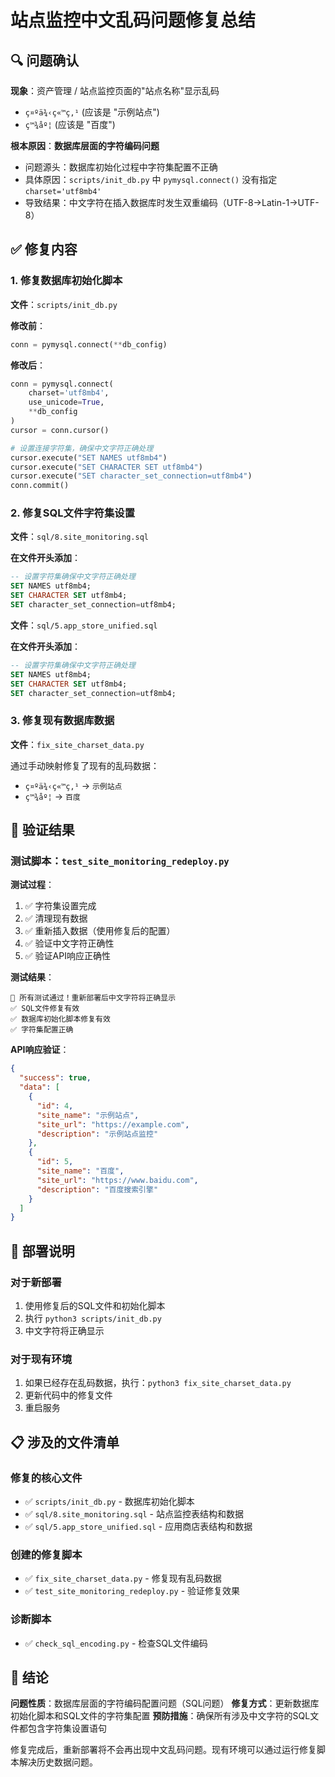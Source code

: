 # 站点监控中文乱码问题修复总结

## 🔍 问题确认

**现象**：资产管理 / 站点监控页面的"站点名称"显示乱码
- `ç¤ºä¾‹ç«™ç‚¹` (应该是 "示例站点")
- `ç™¾åº¦` (应该是 "百度")

**根本原因**：**数据库层面的字符编码问题**
- 问题源头：数据库初始化过程中字符集配置不正确
- 具体原因：`scripts/init_db.py` 中 `pymysql.connect()` 没有指定 `charset='utf8mb4'`
- 导致结果：中文字符在插入数据库时发生双重编码（UTF-8→Latin-1→UTF-8）

## ✅ 修复内容

### 1. 修复数据库初始化脚本
**文件**：`scripts/init_db.py`

**修改前**：
```python
conn = pymysql.connect(**db_config)
```

**修改后**：
```python
conn = pymysql.connect(
    charset='utf8mb4',
    use_unicode=True,
    **db_config
)
cursor = conn.cursor()

# 设置连接字符集，确保中文字符正确处理
cursor.execute("SET NAMES utf8mb4")
cursor.execute("SET CHARACTER SET utf8mb4")
cursor.execute("SET character_set_connection=utf8mb4")
conn.commit()
```

### 2. 修复SQL文件字符集设置
**文件**：`sql/8.site_monitoring.sql`

**在文件开头添加**：
```sql
-- 设置字符集确保中文字符正确处理
SET NAMES utf8mb4;
SET CHARACTER SET utf8mb4;
SET character_set_connection=utf8mb4;
```

**文件**：`sql/5.app_store_unified.sql`

**在文件开头添加**：
```sql
-- 设置字符集确保中文字符正确处理
SET NAMES utf8mb4;
SET CHARACTER SET utf8mb4;
SET character_set_connection=utf8mb4;
```

### 3. 修复现有数据库数据
**文件**：`fix_site_charset_data.py`

通过手动映射修复了现有的乱码数据：
- `ç¤ºä¾‹ç«™ç‚¹` → `示例站点`
- `ç™¾åº¦` → `百度`

## 🧪 验证结果

### 测试脚本：`test_site_monitoring_redeploy.py`

**测试过程**：
1. ✅ 字符集设置完成
2. ✅ 清理现有数据
3. ✅ 重新插入数据（使用修复后的配置）
4. ✅ 验证中文字符正确性
5. ✅ 验证API响应正确性

**测试结果**：
```
🎉 所有测试通过！重新部署后中文字符将正确显示
✅ SQL文件修复有效
✅ 数据库初始化脚本修复有效
✅ 字符集配置正确
```

**API响应验证**：
```json
{
  "success": true,
  "data": [
    {
      "id": 4,
      "site_name": "示例站点",
      "site_url": "https://example.com",
      "description": "示例站点监控"
    },
    {
      "id": 5,
      "site_name": "百度",
      "site_url": "https://www.baidu.com",
      "description": "百度搜索引擎"
    }
  ]
}
```

## 🚀 部署说明

### 对于新部署
1. 使用修复后的SQL文件和初始化脚本
2. 执行 `python3 scripts/init_db.py`
3. 中文字符将正确显示

### 对于现有环境
1. 如果已经存在乱码数据，执行：`python3 fix_site_charset_data.py`
2. 更新代码中的修复文件
3. 重启服务

## 📋 涉及的文件清单

### 修复的核心文件
- ✅ `scripts/init_db.py` - 数据库初始化脚本
- ✅ `sql/8.site_monitoring.sql` - 站点监控表结构和数据
- ✅ `sql/5.app_store_unified.sql` - 应用商店表结构和数据

### 创建的修复脚本
- ✅ `fix_site_charset_data.py` - 修复现有乱码数据
- ✅ `test_site_monitoring_redeploy.py` - 验证修复效果

### 诊断脚本
- ✅ `check_sql_encoding.py` - 检查SQL文件编码

## 🎯 结论

**问题性质**：数据库层面的字符编码配置问题（SQL问题）
**修复方式**：更新数据库初始化脚本和SQL文件的字符集配置
**预防措施**：确保所有涉及中文字符的SQL文件都包含字符集设置语句

修复完成后，重新部署将不会再出现中文乱码问题。现有环境可以通过运行修复脚本解决历史数据问题。